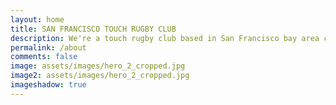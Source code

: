 ```yaml
---
layout: home
title: SAN FRANCISCO TOUCH RUGBY CLUB
description: We're a touch rugby club based in San Francisco bay area catering to folks of all levels! From social pickup to playing in tournaments across the nation, we have something for all! 
permalink: /about
comments: false
image: assets/images/hero_2_cropped.jpg
image2: assets/images/hero_2_cropped.jpg
imageshadow: true
---
```


